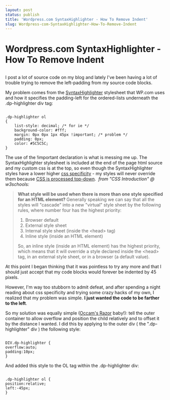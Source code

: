 ```yaml
---
layout: post
status: publish
title: 'Wordpress.com SyntaxHighlighter - How To Remove Indent'
slug: Wordpress-com-SyntaxHighlighter-How-To-Remove-Indent
---
```

# Wordpress.com SyntaxHighlighter - How To Remove Indent
## 

I post a lot of source code on my blog and lately I've been having a lot of trouble trying to remove the left-padding from my source code blocks.

My problem comes from the <a href="http://code.google.com/p/syntaxhighlighter">SyntaxHighlighter</a> stylesheet that WP.com uses and how it specifies the padding-left for the ordered-lists underneath the .dp-highlighter div tag:

<pre class="prettyprint"><code>
.dp-highlighter ol
{
    list-style: decimal; /* for ie */
    background-color: #fff;
    margin: 0px 0px 1px 45px !important; /* problem */
    padding: 0px;
    color: #5C5C5C;
}
</code></pre>

The use of the !important declaration is what is messing me up. The SyntaxHighlighter stylesheet is included at the end of the page html source and my custom css is at the top, so even though the SyntaxHighlighter styles have a lower higher <a href="http://www.stuffandnonsense.co.uk/archives/css_specificity_wars.html">css specificity</a> - my styles will never override them because <a href="http://www.w3schools.com/css/css_intro.asp" target="_blank">CSS is processed top-down</a>.  <em>from "CSS Introduction" @ w3schools:</em>
<blockquote><strong>What style will be used when there is more than one style specified for an HTML element?
</strong>
Generally speaking we can say that all the styles will "cascade" into a new "virtual" style sheet by the following rules, where number four has the highest priority:
<ol>
	<li>Browser default</li>
	<li>External style sheet</li>
	<li>Internal style sheet (inside the &lt;head&gt; tag)</li>
	<li>Inline style (inside an HTML element)</li>
</ol>
So, an inline style (inside an HTML element) has the highest priority, which means that it will override a style declared inside the &lt;head&gt; tag, in an external style sheet, or in a browser (a default value).</blockquote>
At this point I began thinking that it was pointless to try any more and that I should just accept that my code blocks would forever be indented by 45 pixels.

However, I'm way too stubborn to admit defeat, and after spending a night reading about css specificity and trying some crazy hacks of my own, I realized that my problem was simple. <strong>I just wanted the code to be farther to the left</strong>.

So my solution was equally simple (<a href="http://en.wikipedia.org/wiki/Occam's_razor">Occam's Razor</a> baby!): tell the outer container to allow overflow and position the child relatively and to offset it by the distance I wanted. I did this by applying to the outer div ( the ".dp-highlighter" div ) the following style:

<pre class="prettyprint"><code>
DIV.dp-highlighter {
overflow:auto;
padding:10px;
}
</code></pre>

And added this style to the OL tag within the .dp-highlighter div:

<pre class="prettyprint"><code>
.dp-highlighter ol {
position:relative;
left:-45px;
}
</code></pre>